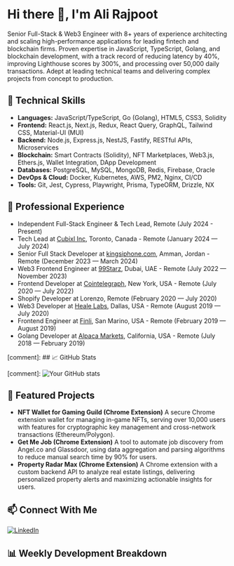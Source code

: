# Hi there 👋, I'm Ali Rajpoot

Senior Full-Stack & Web3 Engineer with 8+ years of experience architecting and scaling high-performance applications for leading fintech and blockchain firms. Proven expertise in JavaScript, TypeScript, Golang, and blockchain development, with a track record of reducing latency by 40%, improving Lighthouse scores by 300%, and processing over 50,000 daily transactions. Adept at leading technical teams and delivering complex projects from concept to production.

## 🚀 Technical Skills

- **Languages:** JavaScript/TypeScript, Go (Golang), HTML5, CSS3, Solidity
- **Frontend:** React.js, Next.js, Redux, React Query, GraphQL, Tailwind CSS, Material-UI (MUI)
- **Backend:** Node.js, Express.js, NestJS, Fastify, RESTful APIs, Microservices
- **Blockchain:** Smart Contracts (Solidity), NFT Marketplaces, Web3.js, Ethers.js, Wallet Integration, DApp Development
- **Databases:** PostgreSQL, MySQL, MongoDB, Redis, Firebase, Oracle
- **DevOps & Cloud:** Docker, Kubernetes, AWS, PM2, Nginx, CI/CD
- **Tools:** Git, Jest, Cypress, Playwright, Prisma, TypeORM, Drizzle, NX


## 💼 Professional Experience

- Independent Full-Stack Engineer & Tech Lead, Remote (July 2024 - Present)
- Tech Lead at [Cubixl Inc](https://cubixl.com), Toronto, Canada - Remote (January 2024 — July 2024)
- Senior Full Stack Developer at [kingsiphone.com](https://kingsiphone.com), Amman, Jordan - Remote (December 2023 — March 2024)
- Web3 Frontend Engineer at [99Starz](https://99starz.io), Dubai, UAE - Remote (July 2022 — November 2023)
- Frontend Developer at [Cointelegraph](https://cointelegraph.com), New York, USA - Remote (July 2020 — July 2022)
- Shopify Developer at Lorenzo, Remote (February 2020 — July 2020)
- Web3 Developer at [Heale Labs](https://healelabs.com), Dallas, USA - Remote (August 2019 — July 2020)
- Frontend Engineer at [Finli](https://finli.com), San Marino, USA - Remote (February 2019 — August 2019)
- Golang Developer at [Alpaca Markets](https://alpaca.markets), California, USA - Remote (July 2018 — February 2019)

[comment]: ## 📈 GitHub Stats

[comment]: ![Your GitHub stats](https://github-readme-stats.vercel.app/api?username=alinrajpoot&show_icons=true&theme=dark)

## 🌟 Featured Projects

- **NFT Wallet for Gaming Guild (Chrome Extension)**
  A secure Chrome extension wallet for managing in-game NFTs, serving over 10,000 users with features for cryptographic key management and
cross-network transactions (Ethereum/Polygon).
- **Get Me Job (Chrome Extension)**
  A tool to automate job discovery from Angel.co and Glassdoor, using data aggregation and parsing algorithms to reduce manual search time by 90%
for users.
- **Property Radar Max (Chrome Extension)**
  A Chrome extension with a custom backend API to analyze real estate listings, delivering personalized property alerts and maximizing actionable
insights for users.

## 📫 Connect With Me

[![LinkedIn](https://img.shields.io/badge/LinkedIn-blue?style=flat&logo=linkedin&labelColor=blue)](https://www.linkedin.com/in/alinrajpoot94/)

## 📊 Weekly Development Breakdown
